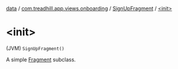 [data](../../index.md) / [com.treadhill.app.views.onboarding](../index.md) / [SignUpFragment](index.md) / [&lt;init&gt;](./-init-.md)

# &lt;init&gt;

(JVM) `SignUpFragment()`

A simple [Fragment](#) subclass.

